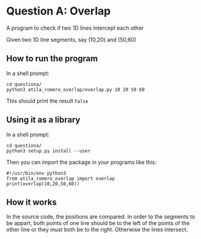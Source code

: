 # Question A: Overlap
A program to check if two 1D lines intercept each other

Given two 1D line segments, say (10,20) and (50,60)

## How to run the program
In a shell prompt:
```
cd questiona/
python3 atila_romero_overlap/overlap.py 10 20 50 60
```
This should print the result ```False```

## Using it as a library
In a shell prompt:
```
cd questiona/
python3 setup.py install --user
```

Then you can import the package in your programs like this:
```
#!/usr/bin/env python3
from atila_romero_overlap import overlap 
print(overlap(10,20,50,60)) 
```

## How it works
In the source code, the positions are compared. In order to the segments to be appart, both points of one line should be to the left of the points of the other line or they must both be to the right. Otherwise the lines intersect.
